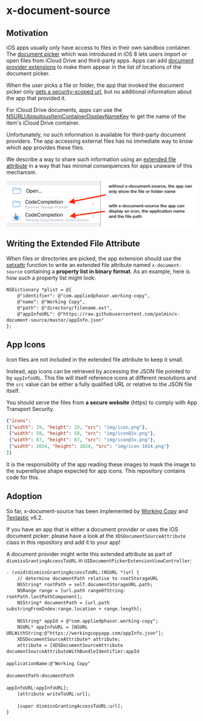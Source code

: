 # x-document-source

## Motivation

iOS apps usually only have access to files in their own sandbox container. The [document picker](https://developer.apple.com/library/ios/documentation/FileManagement/Conceptual/DocumentPickerProgrammingGuide/Introduction/Introduction.html) which was introduced in iOS 8 lets users import or open files from iCloud Drive and third-party apps. Apps can add  [document provider extensions](https://developer.apple.com/library/prerelease/content/documentation/General/Conceptual/ExtensibilityPG/FileProvider.html) to make them appear in the list of locations of the document picker.

When the user picks a file or folder, the app that invoked the document picker only [gets a security-scoped url](https://developer.apple.com/library/ios/documentation/UIKit/Reference/UIDocumentPickerDelegate/index.html#//apple_ref/occ/intfm/UIDocumentPickerDelegate/documentPicker:didPickDocumentAtURL:), but no additional information about the app that provided it.

For iCloud Drive documents, apps can use the [NSURLUbiquitousItemContainerDisplayNameKey](https://developer.apple.com/reference/foundation/nsurlubiquitousitemcontainerdisplaynamekey?language=objc) to get the name of the item's iCloud Drive container.

Unfortunately, no such information is available for third-party document providers. The app accessing external files has no immediate way to know which app provides these files.

We describe a way to share such information using an [extended file attribute](https://en.m.wikipedia.org/wiki/Extended_file_attributes) in a way that has minimal consequences for apps unaware of this mechanism. 

<img src="screenshot.png" alt="" width="650" />

## Writing the Extended File Attribute

When files or directories are picked, the app extension should use the [setxattr](https://developer.apple.com/legacy/library/documentation/Darwin/Reference/ManPages/man2/setxattr.2.html) function to write an extended file attribute named `x-document-source` containing a **property list in binary format**. As an example, here is how such a property list might look:

```objc
NSDictionary *plist = @{
    @"identifier": @"com.appliedphasor.working-copy",
    @"name": @"Working Copy",
    @"path": @"directory/filename.ext",
    @"appInfoURL": @"https://raw.githubusercontent.com/palmin/x-document-source/master/appInfo.json"
};
```


## App Icons

Icon files are not included in the extended file attribute to keep it small.

Instead, app icons can be retrieved by accessing the JSON file pointed to by `appInfoURL`. This file will itself reference icons at different resolutions and the `src` value can be either a fully qualified URL or relative to the JSON file itself.

You should serve the files from **a secure website** (https) to comply with App Transport Security.

```json
{"icons":
[{"width": 29, "height": 29, "src": "img/icon.png"},
 {"width": 58, "height": 58, "src": "img/icon@2x.png"},
 {"width": 87, "height": 87, "src": "img/icon@3x.png"},
 {"width": 1024, "height": 1024, "src": "img/icon-1024.png"}
]}
```

It is the responsibility of the app reading these images to mask the image to the superellipse shape expected for app icons. This repository contains code for this. 

## Adoption

So far, x-document-source has been implemented by [Working Copy](https://workingcopyapp.com) and [Textastic](https://www.textasticapp.com) v6.2. 

If you have an app that is either a document provider or uses the iOS document picker: please have a look at the `XDSDocumentSourceAttribute` class in this repository and add it to your app!

A document provider might write this extended attribute as part of `dismissGrantingAccessToURL` in `UIDocumentPickerExtensionViewController`:
```objc
- (void)dismissGrantingAccessToURL:(NSURL *)url {
    // determine documentPath relative to rootStorageURL
    NSString* rootPath = self.documentStorageURL.path;
    NSRange range = [url.path rangeOfString: rootPath.lastPathComponent];
    NSString* documentPath = [url.path substringFromIndex:range.location + range.length];

    NSString* appId = @"com.appliedphasor.working-copy";
    NSURL* appInfoURL = [NSURL URLWithString:@"https://workingcopyapp.com/appInfo.json"];
    XDSDocumentSourceAttribute* attribute;
    attribute = [XDSDocumentSourceAttribute documentSourceAttributeWithBundleIdentifier:appId
                                                                        applicationName:@"Working Copy"
                                                                           documentPath:documentPath
                                                                             appInfoURL:appInfoURL];
    [attribute writeToURL:url];

    [super dismissGrantingAccessToURL:url];
}
```

